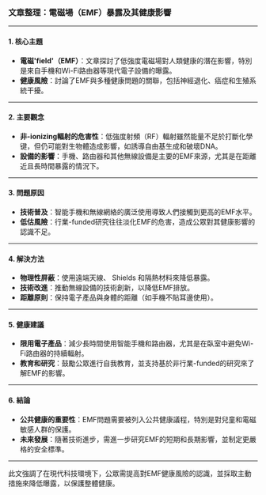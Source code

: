 ### 文章整理：電磁場（EMF）暴露及其健康影響

---

#### 1. 核心主題  
- **電磁'field'（EMF）**：文章探討了低強度電磁場對人類健康的潛在影響，特別是來自手機和Wi-Fi路由器等現代電子設備的曝露。  
- **健康風險**：討論了EMF與多種健康問題的關聯，包括神經退化、癌症和生殖系統干擾。  

---

#### 2. 主要觀念  
- **非-ionizing輻射的危害性**：低強度射頻（RF）輻射雖然能量不足於打斷化學键，但仍可能對生物體造成影響，如誘導自由基生成和破壞DNA。  
- **設備的影響**：手機、路由器和其他無線設備是主要的EMF來源，尤其是在距離近且長時間暴露的情況下。  

---

#### 3. 問題原因  
- **技術普及**：智能手機和無線網絡的廣泛使用導致人們接觸到更高的EMF水平。  
- **低估風險**：行業-funded研究往往淡化EMF的危害，造成公眾對其健康影響的認識不足。  

---

#### 4. 解決方法  
- **物理性屏蔽**：使用遠端天線、 Shields 和隔熱材料來降低暴露。  
- **技術改進**：推動無線設備的技術創新，以降低EMF排放。  
- **距離原則**：保持電子產品與身體的距離（如手機不貼耳邊使用）。  

---

#### 5. 健康建議  
- **限用電子產品**：減少長時間使用智能手機和路由器，尤其是在臥室中避免Wi-Fi路由器的持續輻射。  
- **教育和研究**：鼓勵公眾進行自我教育，並支持基於非行業-funded的研究來了解EMF的影響。  

---

#### 6. 結論  
- **公共健康的重要性**：EMF問題需要被列入公共健康議程，特別是對兒童和電磁敏感人群的保護。  
- **未來發展**：隨著技術進步，需進一步研究EMF的短期和長期影響，並制定更嚴格的安全標準。  

---

此文強調了在現代科技環境下，公眾需提高對EMF健康風險的認識，並採取主動措施來降低曝露，以保護整體健康。